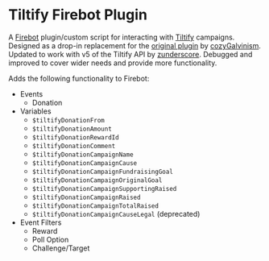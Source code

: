 # Tiltify Firebot Plugin

A [Firebot](https://firebot.app) plugin/custom script for interacting with [Tiltify](https://tiltify.com) campaigns.
Designed as a drop-in replacement for the [original plugin](https://github.com/cozyGalvinism/FirebotTiltify) by [cozyGalvinism](https://github.com/cozyGalvinism).
Updated to work with v5 of the Tiltify API by [zunderscore](https://github.com/zunderscore/firebot-tiltify).
Debugged and improved to cover wider needs and provide more functionality.

Adds the following functionality to Firebot:

- Events
    - Donation
- Variables
    - `$tiltifyDonationFrom`
    - `$tiltifyDonationAmount`
    - `$tiltifyDonationRewardId`
    - `$tiltifyDonationComment`
    - `$tiltifyDonationCampaignName`
    - `$tiltifyDonationCampaignCause`
    - `$tiltifyDonationCampaignFundraisingGoal`
    - `$tiltifyDonationCampaignOriginalGoal`
    - `$tiltifyDonationCampaignSupportingRaised`
    - `$tiltifyDonationCampaignRaised`
    - `$tiltifyDonationCampaignTotalRaised`
    - `$tiltifyDonationCampaignCauseLegal` (deprecated)
- Event Filters
    - Reward
    - Poll Option
    - Challenge/Target
